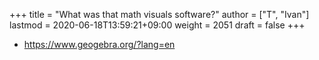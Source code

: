 +++
title = "What was that math visuals software?"
author = ["T", "Ivan"]
lastmod = 2020-06-18T13:59:21+09:00
weight = 2051
draft = false
+++

-   <https://www.geogebra.org/?lang=en>
